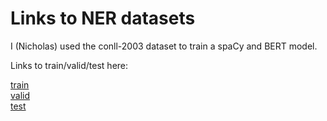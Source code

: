 # Links to NER datasets 


I (Nicholas) used the conll-2003 dataset to train a spaCy and BERT model.

Links to train/valid/test here:

[train]('https://raw.githubusercontent.com/davidsbatista/NER-datasets/master/CONLL2003/train.txt')  
[valid](https://raw.githubusercontent.com/davidsbatista/NER-datasets/master/CONLL2003/valid.txt)  
[test](https://raw.githubusercontent.com/davidsbatista/NER-datasets/master/CONLL2003/test.txt)  